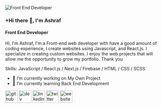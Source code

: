 ![Front End Developer](https://pbs.twimg.com/profile_banners/1355130501124685824/1641975916/1500x500)
### +Hi there 👋, I'm Ashraf
#### Front End Developer

Hi, I'm Ashraf, I'm a Front-end web developer with have a good amount of coding experience, I create websites using Javascript, and React.js. I specialize in creating custom websites. I enjoy the web projects that will allow me the opportunity to grow my portfolio. Thank you

Skills: JavaScript / React.js / Next.js / Firebase / HTML / CSS / SCSS

- 🔭 I’m currently working on My Own Project 
- 🌱 I’m currently learning Back End Development 


[<img src='https://cdn.jsdelivr.net/npm/simple-icons@3.0.1/icons/github.svg' alt='github' height='40'>](https://github.com/ashrafdev365)  [<img src='https://cdn.jsdelivr.net/npm/simple-icons@3.0.1/icons/hashnode.svg' alt='dev' height='40'>](/@ashrafdev)  [<img src='https://cdn.jsdelivr.net/npm/simple-icons@3.0.1/icons/linkedin.svg' alt='linkedin' height='40'>](https://www.linkedin.com/in/ashraf-%F0%9F%92%BB-ashraf-297301206//)  [<img src='https://cdn.jsdelivr.net/npm/simple-icons@3.0.1/icons/twitter.svg' alt='twitter' height='40'>](https://twitter.com/Ashraf_365)  [<img src='https://cdn.jsdelivr.net/npm/simple-icons@3.0.1/icons/icloud.svg' alt='website' height='40'>](https://ashraf365.vercel.app/)   
